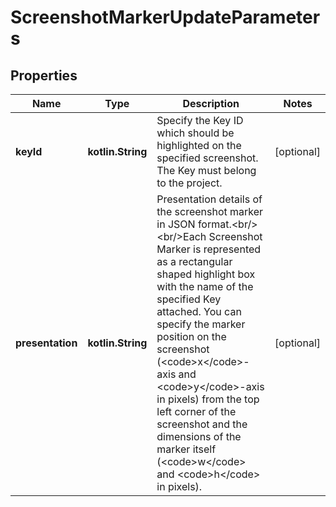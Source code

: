 
# ScreenshotMarkerUpdateParameters

## Properties
Name | Type | Description | Notes
------------ | ------------- | ------------- | -------------
**keyId** | **kotlin.String** | Specify the Key ID which should be highlighted on the specified screenshot. The Key must belong to the project. |  [optional]
**presentation** | **kotlin.String** | Presentation details of the screenshot marker in JSON format.&lt;br/&gt;&lt;br/&gt;Each Screenshot Marker is represented as a rectangular shaped highlight box with the name of the specified Key attached. You can specify the marker position on the screenshot (&lt;code&gt;x&lt;/code&gt;-axis and &lt;code&gt;y&lt;/code&gt;-axis in pixels) from the top left corner of the screenshot and the dimensions of the marker itself (&lt;code&gt;w&lt;/code&gt; and &lt;code&gt;h&lt;/code&gt; in pixels). |  [optional]




